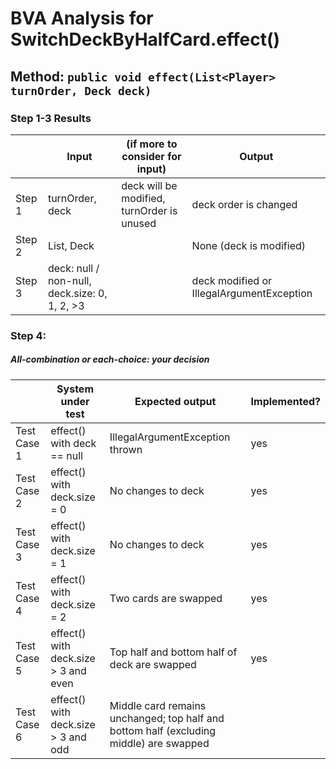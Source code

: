 # BVA Analysis for SwitchDeckByHalfCard.effect()

## Method: ```public void effect(List<Player> turnOrder, Deck deck)```

### Step 1-3 Results
|        | Input                                      | (if more to consider for input) | Output                                  |
| ------ | ------------------------------------------ | ------------------------------- | --------------------------------------- |
| Step 1 | turnOrder, deck                            | deck will be modified, turnOrder is unused | deck order is changed              |
| Step 2 | List<Player>, Deck                         |                                 | None (deck is modified)              |
| Step 3 | deck: null / non-null, deck.size: 0, 1, 2, >3 |                                 | deck modified or IllegalArgumentException |

### Step 4:
##### All-combination or each-choice: your decision

|             | System under test                                  | Expected output                                                              | Implemented? |
| ----------- | --------------------------------------------------- | ---------------------------------------------------------------------------- | ------------ |
| Test Case 1 | effect() with deck == null                          | IllegalArgumentException thrown                                              |    yes       |
| Test Case 2 | effect() with deck.size = 0                         | No changes to deck                                                           |   yes       |
| Test Case 3 | effect() with deck.size = 1                         | No changes to deck                                                           |     yes      |
| Test Case 4 | effect() with deck.size = 2                         | Two cards are swapped                                                        |    yes       |
| Test Case 5 | effect() with deck.size > 3 and even                | Top half and bottom half of deck are swapped                                 |   yes        |
| Test Case 6 | effect() with deck.size > 3 and odd                 | Middle card remains unchanged; top half and bottom half (excluding middle) are swapped |           |
